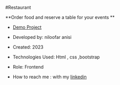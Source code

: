 #Restaurant

**Order food and reserve a table for your events **







- [Demo Project]( https://niloofar-anisi.github.io/restaurant/)

- Developed by: niloofar anisi

- Created: 2023

- Technologies Used: Html , css ,bootstrap

- Role: Frontend

- How to reach me : with my [linkedin](https://www.linkedin.com/in/niloofar-anisi-9879a624a/)
